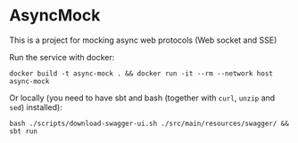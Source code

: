 # AsyncMock
This is a project for mocking async web protocols (Web socket and SSE)

Run the service with docker:

`docker build -t async-mock . && docker run -it --rm --network host async-mock`

Or locally (you need to have sbt and bash (together with `curl`, `unzip` and `sed`) installed):

`bash ./scripts/download-swagger-ui.sh ./src/main/resources/swagger/ && sbt run`